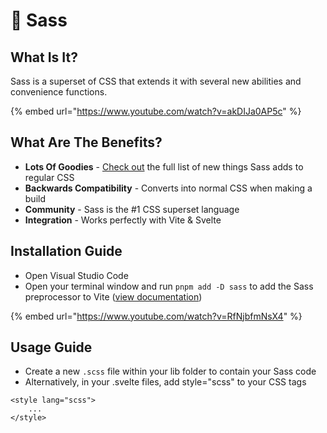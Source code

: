 # 👗 Sass

## What Is It?

Sass is a superset of CSS that extends it with several new abilities and convenience functions.

{% embed url="https://www.youtube.com/watch?v=akDIJa0AP5c" %}

## What Are The Benefits?

* **Lots Of Goodies** - [Check out](https://sass-lang.com/guide) the full list of new things Sass adds to regular CSS
* **Backwards Compatibility** - Converts into normal CSS when making a build
* **Community** - Sass is the #1 CSS superset language
* **Integration** - Works perfectly with Vite & Svelte

## Installation Guide

* Open Visual Studio Code
* Open your terminal window and run `pnpm add -D sass` to add the Sass preprocessor to Vite ([view documentation](https://vitejs.dev/guide/features.html#css-pre-processors))

{% embed url="https://www.youtube.com/watch?v=RfNjbfmNsX4" %}

## Usage Guide

* Create a new `.scss` file within your lib folder to contain your Sass code
* Alternatively, in your .svelte files, add style="scss" to your CSS tags&#x20;

```
<style lang="scss">
    ...
</style>
```

